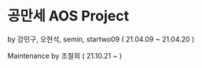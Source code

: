 # 공만세 AOS Project
by 강민구, 오현석, semin, startwo09 (  21.04.09 ~ 21.04.20 )

Maintenance by 조철희 ( 21.10.21 ~ )
